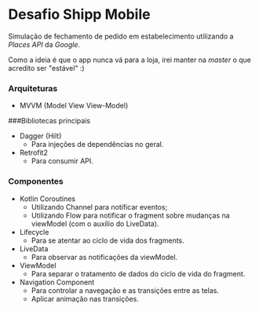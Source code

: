 # Desafio Shipp Mobile
Simulação de fechamento de pedido em estabelecimento utilizando a *Places API* da *Google*.

Como a ideia é que o app nunca vá para a loja, irei manter na *master* o que acredito ser "estável" :)

### Arquiteturas
* MVVM (Model View View-Model)

###Bibliotecas principais
* Dagger (Hilt)
  * Para injeções de dependências no geral.
* Retrofit2
  * Para consumir API.

### Componentes
* Kotlin Coroutines
  * Utilizando Channel para notificar eventos;
  * Utilizando Flow para notificar o fragment sobre mudanças na viewModel (com o auxílio do LiveData).
* Lifecycle
  * Para se atentar ao ciclo de vida dos fragments.
* LiveData
  * Para observar as notificações da viewModel.
* ViewModel
  * Para separar o tratamento de dados do ciclo de vida do fragment.
* Navigation Component
  * Para controlar a navegação e as transições entre as telas.
  * Aplicar animação nas transições.
